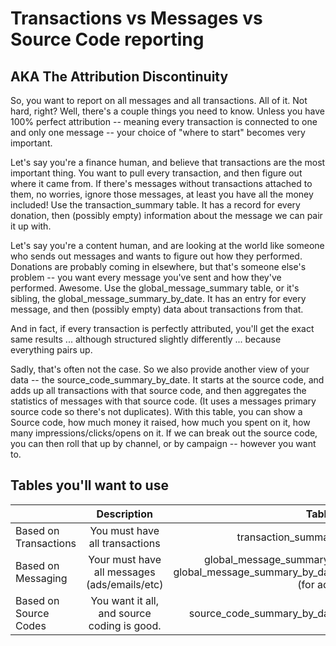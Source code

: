 
# Transactions vs Messages vs Source Code reporting
## AKA The Attribution Discontinuity

So, you want to report on all messages and all transactions.  All of it.  Not hard, right?  Well, there's a couple things you need to know.  Unless you have 100% perfect attribution -- meaning every transaction is connected to one and only one message -- your choice of "where to start" becomes very important.

Let's say you're a finance human, and believe that transactions are the most important thing.  You want to pull every transaction, and then figure out where it came from.  If there's messages without transactions attached to them, no worries, ignore those messages, at least you have all the money included!  Use the transaction_summary table.  It has a record for every donation, then (possibly empty) information about the message we can pair it up with.

Let's say you're a content human, and are looking at the world like someone who sends out messages and wants to figure out how they performed.  Donations are probably coming in elsewhere, but that's someone else's problem -- you want every message you've sent and how they've performed.  Awesome.  Use the global_message_summary table, or it's sibling, the global_message_summary_by_date.  It has an entry for every message, and then (possibly empty) data about transactions from that.

And in fact, if every transaction is perfectly attributed, you'll get the exact same results ... although structured slightly differently ... because everything pairs up.

Sadly, that's often not the case.  So we also provide another view of your data -- the source_code_summary_by_date.  It starts at the source code, and adds up all transactions with that source code, and then aggregates the statistics of messages with that source code.  (It uses a messages primary source code so there's not duplicates).  With this table, you can show a Source code, how much money it raised, how much you spent on it, how many impressions/clicks/opens on it.  If we can break out the source code, you can then roll that up by channel, or by campaign -- however you want to.



## Tables you'll want to use
|         | Description           |  Tables |
| ------------- |:-------------:| -----:|
| Based on Transactions      |  You must have all transactions | transaction_summary |
| Based on Messaging      | Your must have all messages (ads/emails/etc) |  global_message_summary & global_message_summary_by_date (for ads) |
| Based on Source Codes      | You want it all, and source coding is good. |   source_code_summary_by_date  |

